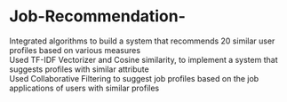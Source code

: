 # Job-Recommendation-
Integrated algorithms to build a system that recommends 20 similar user profiles based on various measures <br/>
Used TF-IDF Vectorizer and Cosine similarity, to implement a system that suggests profiles with similar attribute <br/>
Used Collaborative Filtering to suggest job profiles based on the job applications of users with similar profiles


